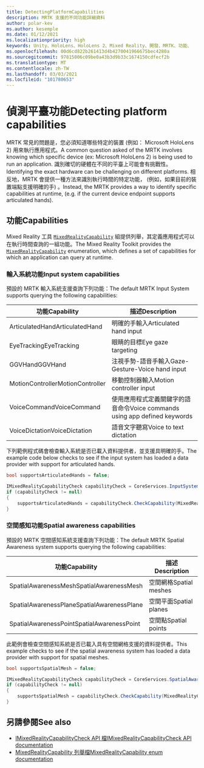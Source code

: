 ```yaml
---
title: DetectingPlatformCapabilities
description: MRTK 支援的不同功能詳細資料
author: polar-kev
ms.author: kesemple
ms.date: 01/12/2021
ms.localizationpriority: high
keywords: Unity、HoloLens、HoloLens 2、Mixed Reality、開發、MRTK、功能、
ms.openlocfilehash: 00d6cd822b261413d4b4270041966675bec4280a
ms.sourcegitcommit: 97815006c09be0a43b3d9b33c1674150cdfecf2b
ms.translationtype: MT
ms.contentlocale: zh-TW
ms.lasthandoff: 03/03/2021
ms.locfileid: "101780653"
---
```

# <a name="detecting-platform-capabilities"></a><span data-ttu-id="25379-104">偵測平臺功能</span><span class="sxs-lookup"><span data-stu-id="25379-104">Detecting platform capabilities</span></span>

<span data-ttu-id="25379-105">MRTK 常見的問題是，您必須知道哪些特定的裝置 (例如： Microsoft HoloLens 2) 用來執行應用程式。</span><span class="sxs-lookup"><span data-stu-id="25379-105">A common question asked of the MRTK involves knowing which specific device (ex: Microsoft HoloLens 2) is being used to run an application.</span></span> <span data-ttu-id="25379-106">識別確切的硬體在不同的平臺上可能會有挑戰性。</span><span class="sxs-lookup"><span data-stu-id="25379-106">Identifying the exact hardware can be challenging on different platforms.</span></span> <span data-ttu-id="25379-107">相反地，MRTK 會提供一種方法來識別執行時間的特定功能， (例如，如果目前的裝置端點支援明確的手) 。</span><span class="sxs-lookup"><span data-stu-id="25379-107">Instead, the MRTK provides a way to identify specific capabilities at runtime, (e.g. if the current device endpoint supports articulated hands).</span></span>

## <a name="capabilities"></a><span data-ttu-id="25379-108">功能</span><span class="sxs-lookup"><span data-stu-id="25379-108">Capabilities</span></span>

<span data-ttu-id="25379-109">Mixed Reality 工具 [`MixedRealityCapability`](xref:Microsoft.MixedReality.Toolkit.MixedRealityCapability) 組提供列舉，其定義應用程式可以在執行時間查詢的一組功能。</span><span class="sxs-lookup"><span data-stu-id="25379-109">The Mixed Reality Toolkit provides the [`MixedRealityCapability`](xref:Microsoft.MixedReality.Toolkit.MixedRealityCapability) enumeration, which defines a set of capabilities for which an application can query at runtime.</span></span>

### <a name="input-system-capabilities"></a><span data-ttu-id="25379-110">輸入系統功能</span><span class="sxs-lookup"><span data-stu-id="25379-110">Input system capabilities</span></span>

<span data-ttu-id="25379-111">預設的 MRTK 輸入系統支援查詢下列功能：</span><span class="sxs-lookup"><span data-stu-id="25379-111">The default MRTK Input System supports querying the following capabilities:</span></span>

| <span data-ttu-id="25379-112">功能</span><span class="sxs-lookup"><span data-stu-id="25379-112">Capability</span></span> | <span data-ttu-id="25379-113">描述</span><span class="sxs-lookup"><span data-stu-id="25379-113">Description</span></span> |
|---|---|
| <span data-ttu-id="25379-114">ArticulatedHand</span><span class="sxs-lookup"><span data-stu-id="25379-114">ArticulatedHand</span></span> | <span data-ttu-id="25379-115">明確的手輸入</span><span class="sxs-lookup"><span data-stu-id="25379-115">Articulated hand input</span></span> |
| <span data-ttu-id="25379-116">EyeTracking</span><span class="sxs-lookup"><span data-stu-id="25379-116">EyeTracking</span></span> | <span data-ttu-id="25379-117">眼睛的目標</span><span class="sxs-lookup"><span data-stu-id="25379-117">Eye gaze targeting</span></span> |
| <span data-ttu-id="25379-118">GGVHand</span><span class="sxs-lookup"><span data-stu-id="25379-118">GGVHand</span></span> | <span data-ttu-id="25379-119">注視手勢-語音手輸入</span><span class="sxs-lookup"><span data-stu-id="25379-119">Gaze-Gesture-Voice hand input</span></span> |
| <span data-ttu-id="25379-120">MotionController</span><span class="sxs-lookup"><span data-stu-id="25379-120">MotionController</span></span> | <span data-ttu-id="25379-121">移動控制器輸入</span><span class="sxs-lookup"><span data-stu-id="25379-121">Motion controller input</span></span> |
| <span data-ttu-id="25379-122">VoiceCommand</span><span class="sxs-lookup"><span data-stu-id="25379-122">VoiceCommand</span></span> | <span data-ttu-id="25379-123">使用應用程式定義關鍵字的語音命令</span><span class="sxs-lookup"><span data-stu-id="25379-123">Voice commands using app defined keywords</span></span> |
| <span data-ttu-id="25379-124">VoiceDictation</span><span class="sxs-lookup"><span data-stu-id="25379-124">VoiceDictation</span></span> | <span data-ttu-id="25379-125">語音文字聽寫</span><span class="sxs-lookup"><span data-stu-id="25379-125">Voice to text dictation</span></span> |

<span data-ttu-id="25379-126">下列範例程式碼會檢查輸入系統是否已載入資料提供者，並支援具明確的手。</span><span class="sxs-lookup"><span data-stu-id="25379-126">The example code below checks to see if the input system has loaded a data provider with support for articulated hands.</span></span>

```c#
bool supportsArticulatedHands = false;

IMixedRealityCapabilityCheck capabilityCheck = CoreServices.InputSystem as IMixedRealityCapabilityCheck;
if (capabilityCheck != null)
{
    supportsArticulatedHands = capabilityCheck.CheckCapability(MixedRealityCapability.ArticulatedHand);
}
```

### <a name="spatial-awareness-capabilities"></a><span data-ttu-id="25379-127">空間感知功能</span><span class="sxs-lookup"><span data-stu-id="25379-127">Spatial awareness capabilities</span></span>

<span data-ttu-id="25379-128">預設的 MRTK 空間感知系統支援查詢下列功能：</span><span class="sxs-lookup"><span data-stu-id="25379-128">The default MRTK Spatial Awareness system supports querying the following capabilities:</span></span>

| <span data-ttu-id="25379-129">功能</span><span class="sxs-lookup"><span data-stu-id="25379-129">Capability</span></span> | <span data-ttu-id="25379-130">描述</span><span class="sxs-lookup"><span data-stu-id="25379-130">Description</span></span> |
|---|---|
| <span data-ttu-id="25379-131">SpatialAwarenessMesh</span><span class="sxs-lookup"><span data-stu-id="25379-131">SpatialAwarenessMesh</span></span> | <span data-ttu-id="25379-132">空間網格</span><span class="sxs-lookup"><span data-stu-id="25379-132">Spatial meshes</span></span> |
| <span data-ttu-id="25379-133">SpatialAwarenessPlane</span><span class="sxs-lookup"><span data-stu-id="25379-133">SpatialAwarenessPlane</span></span> | <span data-ttu-id="25379-134">空間平面</span><span class="sxs-lookup"><span data-stu-id="25379-134">Spatial planes</span></span> |
| <span data-ttu-id="25379-135">SpatialAwarenessPoint</span><span class="sxs-lookup"><span data-stu-id="25379-135">SpatialAwarenessPoint</span></span> | <span data-ttu-id="25379-136">空間點</span><span class="sxs-lookup"><span data-stu-id="25379-136">Spatial points</span></span> |

<span data-ttu-id="25379-137">此範例會檢查空間感知系統是否已載入具有空間網格支援的資料提供者。</span><span class="sxs-lookup"><span data-stu-id="25379-137">This example checks to see if the spatial awareness system has loaded a data provider with support for spatial meshes.</span></span>

```c#
bool supportsSpatialMesh = false;

IMixedRealityCapabilityCheck capabilityCheck = CoreServices.SpatialAwarenessSystem as IMixedRealityCapabilityCheck;
if (capabilityCheck != null)
{
    supportsSpatialMesh = capabilityCheck.CheckCapability(MixedRealityCapability.SpatialAwarenessMesh);
}
```

## <a name="see-also"></a><span data-ttu-id="25379-138">另請參閱</span><span class="sxs-lookup"><span data-stu-id="25379-138">See also</span></span>

- [<span data-ttu-id="25379-139">IMixedRealityCapabilityCheck API 檔</span><span class="sxs-lookup"><span data-stu-id="25379-139">IMixedRealityCapabilityCheck API documentation</span></span>](xref:Microsoft.MixedReality.Toolkit.IMixedRealityCapabilityCheck)
- [<span data-ttu-id="25379-140">MixedRealityCapability 列舉檔</span><span class="sxs-lookup"><span data-stu-id="25379-140">MixedRealityCapability enum documentation</span></span>](xref:Microsoft.MixedReality.Toolkit.MixedRealityCapability)
